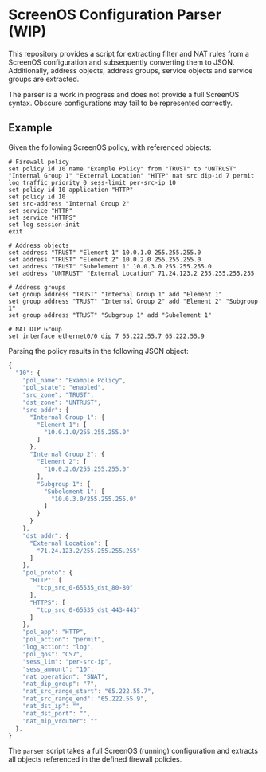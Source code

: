 # ScreenOS Configuration Parser (WIP)
This repository provides a script for extracting filter and NAT rules from a ScreenOS configuration and subsequently converting them to JSON. Additionally, address objects, address groups, service objects and service groups are extracted. 

The parser is a work in progress and does not provide a full ScreenOS syntax. Obscure configurations may fail to be represented correctly.

## Example

Given the following ScreenOS policy, with referenced objects:

```aconf
# Firewall policy
set policy id 10 name "Example Policy" from "TRUST" to "UNTRUST" "Internal Group 1" "External Location" "HTTP" nat src dip-id 7 permit log traffic priority 0 sess-limit per-src-ip 10
set policy id 10 application "HTTP"
set policy id 10
set src-address "Internal Group 2"
set service "HTTP"
set service "HTTPS"
set log session-init
exit

# Address objects
set address "TRUST" "Element 1" 10.0.1.0 255.255.255.0
set address "TRUST" "Element 2" 10.0.2.0 255.255.255.0
set address "TRUST" "Subelement 1" 10.0.3.0 255.255.255.0
set address "UNTRUST" "External Location" 71.24.123.2 255.255.255.255

# Address groups
set group address "TRUST" "Internal Group 1" add "Element 1"
set group address "TRUST" "Internal Group 2" add "Element 2" "Subgroup 1"
set group address "TRUST" "Subgroup 1" add "Subelement 1"

# NAT DIP Group
set interface ethernet0/0 dip 7 65.222.55.7 65.222.55.9
```

Parsing the policy results in the following JSON object:

```javascript
{
  "10": {
    "pol_name": "Example Policy",
    "pol_state": "enabled",
    "src_zone": "TRUST",
    "dst_zone": "UNTRUST",
    "src_addr": {
      "Internal Group 1": {
        "Element 1": [
          "10.0.1.0/255.255.255.0"
        ]
      },
      "Internal Group 2": {
        "Element 2": [
          "10.0.2.0/255.255.255.0"
        ],
        "Subgroup 1": {
          "Subelement 1": [
            "10.0.3.0/255.255.255.0"
          ]
        }
      }
    },
    "dst_addr": {
      "External Location": [
        "71.24.123.2/255.255.255.255"
      ]
    },
    "pol_proto": {
      "HTTP": [
        "tcp_src_0-65535_dst_80-80"
      ],
      "HTTPS": [
        "tcp_src_0-65535_dst_443-443"
      ]
    },
    "pol_app": "HTTP",
    "pol_action": "permit",
    "log_action": "log",
    "pol_qos": "CS7",
    "sess_lim": "per-src-ip",
    "sess_amount": "10",
    "nat_operation": "SNAT",
    "nat_dip_group": "7",
    "nat_src_range_start": "65.222.55.7",
    "nat_src_range_end": "65.222.55.9",
    "nat_dst_ip": "",
    "nat_dst_port": "",
    "nat_mip_vrouter": ""
  },
}
```

The `parser` script takes a full ScreenOS (running) configuration and extracts all objects referenced in the defined firewall policies. 

